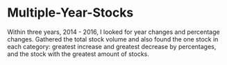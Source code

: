 # Multiple-Year-Stocks
Within three years, 2014 - 2016, I looked for year changes and percentage changes. Gathered the total stock volume and also found the one stock in each category: greatest increase and greatest decrease by percentages, and the stock with the greatest amount of stocks.
